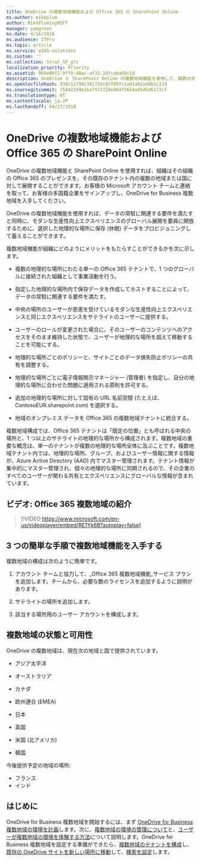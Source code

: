 ```yaml
---
title: OneDrive の複数地域機能および Office 365 の SharePoint Online
ms.author: mikeplum
author: MikePlumleyMSFT
manager: pamgreen
ms.date: 4/16/2018
ms.audience: ITPro
ms.topic: article
ms.service: o365-solutions
ms.custom: ''
ms.collection: Strat_SP_gtc
localization_priority: Priority
ms.assetid: 094e86f2-9ff0-40ac-af31-28fcaba00c1d
description: OneDrive と SharePoint Online の複数地域機能を使用して、複数の地域に Office 365 のプレゼンスを展開します。
ms.openlocfilehash: 939c12790c30172dc87f89fc1a91a92a40b1c219
ms.sourcegitcommit: 75842294e1ba7973728e984f5654a85d5d6172cf
ms.translationtype: HT
ms.contentlocale: ja-JP
ms.lasthandoff: 04/27/2018
---
```

# <a name="multi-geo-capabilities-in-onedrive-and-sharepoint-online-in-office-365"></a>OneDrive の複数地域機能および Office 365 の SharePoint Online

OneDrive の複数地域機能と SharePoint Online を使用すれば、組織はその組織の Office 365 のプレゼンスを、その既存のテナント内の複数の地域または国に対して展開することができます。お客様の Microsoft アカウント チームと連絡を取って、お客様の多国籍企業をサインアップし、OneDrive for Business 複数地域を入手してください。
  
OneDrive の複数地域機能を使用すれば、データの常駐に関連する要件を満たすと同時に、モダンな生産性向上エクスペリエンスのグローバル展開を要員に開放するために、選択した地理的な場所に保存 (休眠) データをプロビジョニングして蓄えることができます。
  
複数地域機能が組織にどのようにメリットをもたらすことができるかを次に示します。
  
- 複数の地理的な場所にわたる単一の Office 365 テナントで、1 つのグローバルに接続された組織として事業活動を行う。
    
- 指定した地理的な場所内で保存データを作成してホストすることによって、データの常駐に関連する要件を満たす。
    
- 中央の場所のユーザーが恩恵を受けているモダンな生産性向上エクスペリエンスと同じエクスペリエンスをサテライトのユーザーに提供する。
    
- ユーザーのロールが変更された場合に、そのユーザーのコンテンツへのアクセスをそのまま維持した状態で、ユーザーが地理的な場所を超えて移動することを可能にする。
    
- 地理的な場所ごとのポリシーと、サイトごとのデータ損失防止ポリシーの共有を調整する。
    
- 地理的な場所ごとに電子情報開示マネージャー (管理者) を指定し、自分の地理的な場所に合わせた問題に適用される原則を許可する。
    
- 追加の地理的な場所に対して固有の URL 名前空間 (たとえば、ContosoEUR.sharepoint.com) を選択する。
    
- 地域のオンプレミス データを Office 365 の複数地域テナントに統合する。
    
複数地域構成では、Office 365 テナントは「既定の位置」とも呼ばれる中央の場所と、1 つ以上のサテライトの地理的な場所から構成されます。複数地域の重要な概念は、単一のテナントが複数の地理的な場所全体に及ぶことです。複数地域テナント内では、地理的な場所、グループ、およびユーザー情報に関する情報が、Azure Active Directory (AAD) 内でマスター管理されます。テナント情報が集中的にマスター管理され、個々の地理的な場所に同期されるので、その企業のすべてのユーザーが関わる共有とエクスペリエンスにグローバルな情報が含まれています。

## <a name="video-introducing-office-365-multi-geo"></a>ビデオ: Office 365 複数地域の紹介

> [!VIDEO https://www.microsoft.com/en-us/videoplayer/embed/RE1Yk6B?autoplay=false]
  
## <a name="get-multi-geo-features-in-three-simple-steps"></a>3 つの簡単な手順で複数地域機能を入手する

複数地域の構成は次のように簡単です。
  
1. アカウント チームと協力して、_Office 365 複数地域機能_サービス プランを追加します。チームから、必要な数のライセンスを追加するように説明があります。
    
2. サテライトの場所を追加します。
    
3. 該当する場所用のユーザー アカウントを構成します。
    
## <a name="multi-geo-status-and-availability"></a>複数地域の状態と可用性

OneDrive の複数地域は、現在次の地域と国で提供されています。
  
- アジア太平洋
    
- オーストラリア
    
- カナダ
    
- 欧州連合 (EMEA)
    
- 日本
    
- 英国
    
- 米国 (北アメリカ)
    
- 韓国
      
今後提供予定の地域の場所:
  
- フランス
- インド
    
## <a name="getting-started"></a>はじめに

OneDrive for Business 複数地域を開始するには、まず [OneDrive for Business 複数地域の環境を計画](plan-for-multi-geo.md)します。次に、[複数地域の環境の管理について](administering-a-multi-geo-environment.md)と、[ユーザーが複数地域の環境を体験する方法](multi-geo-user-experience.md)について説明します。OneDrive for Business 複数地域を設定する準備ができたら、[複数地域のテナントを構成](multi-geo-tenant-configuration.md)し、[既存の OneDrive サイトを新しい場所に移動](move-onedrive-between-geo-locations.md)して、[検索を設定](configure-search-for-multi-geo.md)します。
